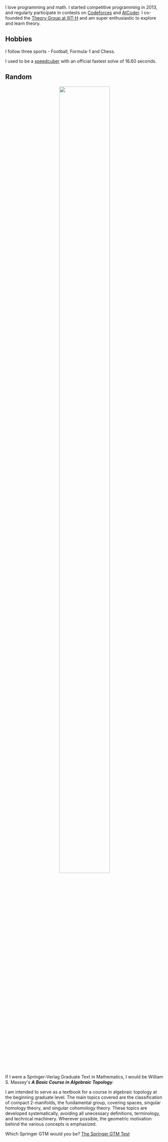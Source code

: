 I love programming and math. I started competitive programming in 2013, and regularly participate in contests on [Codeforces](https://codeforces.com/profile/codelegend) and [AtCoder](https://atcoder.jp/users/codelegend). I co-founded the [Theory Group at IIIT-H](http://iiittheorygroup.github.io/) and am super enthusiastic to explore and learn theory.

Hobbies
-------
I follow three sports - Football, Formula-1 and Chess. 

I used to be a [speedcuber](https://www.worldcubeassociation.org/persons/2012REDD01) with an official fastest solve of 16.60 seconds.

Random
------
<div class="row middle-xs border border-black-fade bg-blue-light rounded-2">
<div class="col-xs-12 col-md-3" style="text-align: center">
<img src="https://math.jhu.edu/~savitt/GTM/massey.jpg" width="80%" alt="" style="max-width: 200px;">
</div>
<div class="col-xs-12 col-md-9">
<p>If I were a Springer-Verlag Graduate Text in Mathematics, I would be William S. Massey's <b><i>A Basic Course in Algebraic Topology</i></b>.</p><p> I am intended to serve as a textbook for a course in algebraic topology at the beginning graduate level. The main topics covered are the classification of compact 2-manifolds, the fundamental group, covering spaces, singular homology theory, and singular cohomology theory. These topics are developed systematically, avoiding all unecessary definitions, terminology, and technical machinery. Wherever possible, the geometric motivation behind the various concepts is emphasized. </p><p>Which Springer GTM would <i>you</i> be?  <a href="https://math.jhu.edu/~savitt/GTM.html">The Springer GTM Test</a></p>
</div></div>

